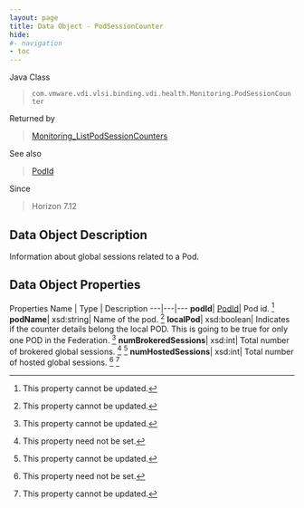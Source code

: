 ```yaml
---
layout: page
title: Data Object - PodSessionCounter
hide:
#- navigation
- toc
---
```






Java Class
> `com.vmware.vdi.vlsi.binding.vdi.health.Monitoring.PodSessionCounter`

Returned by
> [Monitoring_ListPodSessionCounters](vdi.health.Monitoring.md#listPodSessionCounters)

See also
> [PodId](vdi.entity.PodId.md)

Since
> Horizon 7.12


## Data Object Description

Information about global sessions related to a Pod.

## Data Object Properties
Properties
Name |  Type |  Description
---|---|---
**podId**| [PodId](vdi.entity.PodId.md)|  Pod id. [^2]
**podName**|  xsd:string|  Name of the pod. [^2]
**localPod**|  xsd:boolean|  Indicates if the counter details belong the local POD. This is going to be true for only one POD in the Federation. [^2]
**numBrokeredSessions**|  xsd:int|  Total number of brokered global sessions. [^1] [^2]
**numHostedSessions**|  xsd:int|  Total number of hosted global sessions. [^1] [^2]
 


 


[^1]: This property need not be set.
[^2]: This property cannot be updated.